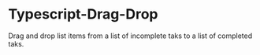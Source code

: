 # Typescript-Drag-Drop
Drag and drop list items from a list of incomplete taks to a list of completed taks. 
